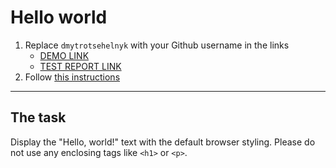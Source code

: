 # Hello world
1. Replace `dmytrotsehelnyk` with your Github username in the links
    - [DEMO LINK](https://dmytrotsehelnyk.github.io/layout_hello-world/) <br>
    - [TEST REPORT LINK](https://dmytrotsehelnyk.github.io/layout_hello-world/report/html_report/)
2. Follow [this instructions](https://mate-academy.github.io/layout_task-guideline/)
___

## The task 
Display the "Hello, world!" text with the default browser styling. Please do not 
use any enclosing tags like `<h1>` or `<p>`.
